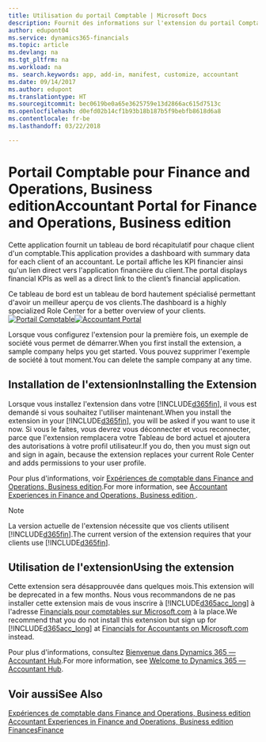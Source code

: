 ```yaml
---
title: Utilisation du portail Comptable | Microsoft Docs
description: Fournit des informations sur l'extension du portail Comptable.
author: edupont04
ms.service: dynamics365-financials
ms.topic: article
ms.devlang: na
ms.tgt_pltfrm: na
ms.workload: na
ms. search.keywords: app, add-in, manifest, customize, accountant
ms.date: 09/14/2017
ms.author: edupont
ms.translationtype: HT
ms.sourcegitcommit: bec0619be0a65e3625759e13d2866ac615d7513c
ms.openlocfilehash: d0efd02b14cf1b93b18b187b5f9bebfb8618d6a8
ms.contentlocale: fr-be
ms.lasthandoff: 03/22/2018

---
```

# <a name="accountant-portal-for-finance-and-operations-business-edition"></a><span data-ttu-id="46f4b-103">Portail Comptable pour Finance and Operations, Business edition</span><span class="sxs-lookup"><span data-stu-id="46f4b-103">Accountant Portal for Finance and Operations, Business edition</span></span>
<span data-ttu-id="46f4b-104">Cette application fournit un tableau de bord récapitulatif pour chaque client d'un comptable.</span><span class="sxs-lookup"><span data-stu-id="46f4b-104">This application provides a dashboard with summary data for each client of an accountant.</span></span> <span data-ttu-id="46f4b-105">Le portail affiche les KPI financier ainsi qu'un lien direct vers l'application financière du client.</span><span class="sxs-lookup"><span data-stu-id="46f4b-105">The portal displays financial KPIs as well as a direct link to the client’s financial application.</span></span>  

<span data-ttu-id="46f4b-106">Ce tableau de bord est un tableau de bord hautement spécialisé permettant d'avoir un meilleur aperçu de vos clients.</span><span class="sxs-lookup"><span data-stu-id="46f4b-106">The dashboard is a highly specialized Role Center for a better overview of your clients.</span></span>  
<span data-ttu-id="46f4b-107">[![Portail Comptable](./media/ui-extensions-accportal/accountant-portal.png)](https://go.microsoft.com/fwlink/?linkid=851257)</span><span class="sxs-lookup"><span data-stu-id="46f4b-107">[![Accountant Portal](./media/ui-extensions-accportal/accountant-portal.png)](https://go.microsoft.com/fwlink/?linkid=851257)</span></span>

<span data-ttu-id="46f4b-108">Lorsque vous configurez l'extension pour la première fois, un exemple de société vous permet de démarrer.</span><span class="sxs-lookup"><span data-stu-id="46f4b-108">When you first install the extension, a sample company helps you get started.</span></span> <span data-ttu-id="46f4b-109">Vous pouvez supprimer l'exemple de société à tout moment.</span><span class="sxs-lookup"><span data-stu-id="46f4b-109">You can delete the sample company at any time.</span></span>  

## <a name="installing-the-extension"></a><span data-ttu-id="46f4b-110">Installation de l'extension</span><span class="sxs-lookup"><span data-stu-id="46f4b-110">Installing the Extension</span></span>
<span data-ttu-id="46f4b-111">Lorsque vous installez l'extension dans votre [!INCLUDE[d365fin](includes/d365fin_md.md)], il vous est demandé si vous souhaitez l'utiliser maintenant.</span><span class="sxs-lookup"><span data-stu-id="46f4b-111">When you install the extension in your [!INCLUDE[d365fin](includes/d365fin_md.md)], you will be asked if you want to use it now.</span></span> <span data-ttu-id="46f4b-112">Si vous le faites, vous devrez vous déconnecter et vous reconnecter, parce que l'extension remplacera votre Tableau de bord actuel et ajoutera des autorisations à votre profil utilisateur.</span><span class="sxs-lookup"><span data-stu-id="46f4b-112">If you do, then you must sign out and sign in again, because the extension replaces your current Role Center and adds permissions to your user profile.</span></span>  

<span data-ttu-id="46f4b-113">Pour plus d'informations, voir [Expériences de comptable dans Finance and Operations, Business edition](finance-accounting.md).</span><span class="sxs-lookup"><span data-stu-id="46f4b-113">For more information, see [Accountant Experiences in Finance and Operations, Business edition ](finance-accounting.md).</span></span>  

> [!NOTE]  
>  <span data-ttu-id="46f4b-114">La version actuelle de l'extension nécessite que vos clients utilisent [!INCLUDE[d365fin](includes/d365fin_md.md)].</span><span class="sxs-lookup"><span data-stu-id="46f4b-114">The current version of the extension requires that your clients use [!INCLUDE[d365fin](includes/d365fin_md.md)].</span></span>  

## <a name="using-the-extension"></a><span data-ttu-id="46f4b-115">Utilisation de l'extension</span><span class="sxs-lookup"><span data-stu-id="46f4b-115">Using the extension</span></span>
<span data-ttu-id="46f4b-116">Cette extension sera désapprouvée dans quelques mois.</span><span class="sxs-lookup"><span data-stu-id="46f4b-116">This extension will be deprecated in a few months.</span></span> <span data-ttu-id="46f4b-117">Nous vous recommandons de ne pas installer cette extension mais de vous inscrire à [!INCLUDE[d365acc_long](includes/d365acc_long_md.md)] à l'adresse [Financials pour comptables sur Microsoft.com](https://www.microsoft.com/en-us/dynamics365/financial-insights-for-accountants) à la place.</span><span class="sxs-lookup"><span data-stu-id="46f4b-117">We recommend that you do not install this extension but sign up for [!INCLUDE[d365acc_long](includes/d365acc_long_md.md)] at [Financials for Accountants on Microsoft.com](https://www.microsoft.com/en-us/dynamics365/financial-insights-for-accountants) instead.</span></span>

<span data-ttu-id="46f4b-118">Pour plus d'informations, consultez [Bienvenue dans Dynamics 365 — Accountant Hub](/dynamics365/accountants/index.md).</span><span class="sxs-lookup"><span data-stu-id="46f4b-118">For more information, see [Welcome to Dynamics 365 — Accountant Hub](/dynamics365/accountants/index.md).</span></span>  

## <a name="see-also"></a><span data-ttu-id="46f4b-119">Voir aussi</span><span class="sxs-lookup"><span data-stu-id="46f4b-119">See Also</span></span>
[<span data-ttu-id="46f4b-120">Expériences de comptable dans Finance and Operations, Business edition </span><span class="sxs-lookup"><span data-stu-id="46f4b-120">Accountant Experiences in Finance and Operations, Business edition </span></span>](finance-accounting.md)  
[<span data-ttu-id="46f4b-121">Finances</span><span class="sxs-lookup"><span data-stu-id="46f4b-121">Finance</span></span>](finance.md)  

